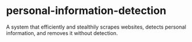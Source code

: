 # personal-information-detection
A system that efficiently and stealthily scrapes websites, detects personal information, and removes it without detection. 
